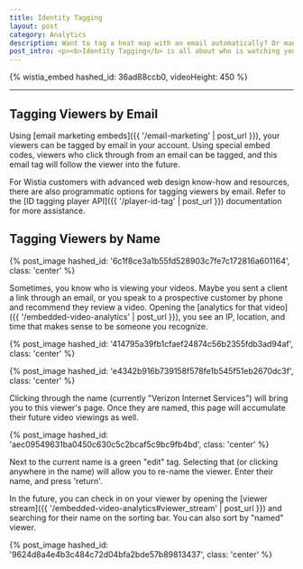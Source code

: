 ```yaml
---
title: Identity Tagging
layout: post
category: Analytics
description: Want to tag a heat map with an email automatically? Or manually enter a name? Learn how here!
post_intro: <p><b>Identity Tagging</b> is all about who is watching your videos, and watching their behavior over time.  Using emails and names, Wistia makes it easy to identify your most engaged viewers.</p>
---
```


{% wistia_embed hashed_id: 36ad88ccb0, videoHeight: 450 %}

---

## Tagging Viewers by Email

Using [email marketing embeds]({{ '/email-marketing' | post_url }}), your
viewers can be tagged by email in your account.  Using special embed codes,
viewers who click through from an email can be tagged, and this email tag will
follow the viewer into the future.

For Wistia customers with advanced web design know-how and resources, there are
also programmatic options for tagging viewers by email.  Refer to the 
[ID tagging player API]({{ '/player-id-tag' | post_url }}) documentation for more
assistance.

## Tagging Viewers by Name

{% post_image hashed_id: '6c1f8ce3a1b55fd528903c7fe7c172816a601164', class: 'center' %}

Sometimes, you know who is viewing your videos.  Maybe you sent a client a link
through an email, or you speak to a prospective customer by phone and recommend
they review a video.  Opening the 
[analytics for that video]({{ '/embedded-video-analytics' | post_url }}), 
you see an IP, location, and time that makes sense to be someone you recognize.

{% post_image hashed_id: '414795a39fb1cfaef24874c56b2355fdb3ad94af', class: 'center' %}

{% post_image hashed_id: 'e4342b916b739158f578fe1b545f51eb2670dc3f', class: 'center' %}

Clicking through the name (currently "Verizon Internet Services") will bring
you to this viewer's page.  Once they are named, this page will accumulate
their future video viewings as well.

{% post_image hashed_id: 'aec09549631ba0450c630c5c2bcaf5c9bc9fb4bd', class: 'center' %}

Next to the current name is a green "edit" tag.  Selecting that (or clicking
anywhere in the name) will allow you to re-name the viewer.  Enter their name,
and press 'return'.

In the future, you can check in on your viewer by opening the 
[viewer stream]({{ '/embedded-video-analytics#viewer_stream' | post_url }}) 
and searching for their name on the sorting bar.  You can also sort by "named"
viewer.

{% post_image hashed_id: '9624d8a4e4b3c484c72d04bfa2bde57b89813437', class: 'center' %}

